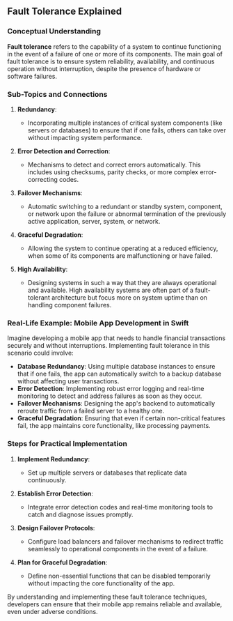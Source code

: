 ## Fault Tolerance Explained

### Conceptual Understanding

**Fault tolerance** refers to the capability of a system to continue functioning in the event of a failure of one or more of its components. The main goal of fault tolerance is to ensure system reliability, availability, and continuous operation without interruption, despite the presence of hardware or software failures.

### Sub-Topics and Connections

1. **Redundancy**:
   - Incorporating multiple instances of critical system components (like servers or databases) to ensure that if one fails, others can take over without impacting system performance.

2. **Error Detection and Correction**:
   - Mechanisms to detect and correct errors automatically. This includes using checksums, parity checks, or more complex error-correcting codes.

3. **Failover Mechanisms**:
   - Automatic switching to a redundant or standby system, component, or network upon the failure or abnormal termination of the previously active application, server, system, or network.

4. **Graceful Degradation**:
   - Allowing the system to continue operating at a reduced efficiency, when some of its components are malfunctioning or have failed.

5. **High Availability**:
   - Designing systems in such a way that they are always operational and available. High availability systems are often part of a fault-tolerant architecture but focus more on system uptime than on handling component failures.

### Real-Life Example: Mobile App Development in Swift

Imagine developing a mobile app that needs to handle financial transactions securely and without interruptions. Implementing fault tolerance in this scenario could involve:

- **Database Redundancy**: Using multiple database instances to ensure that if one fails, the app can automatically switch to a backup database without affecting user transactions.
- **Error Detection**: Implementing robust error logging and real-time monitoring to detect and address failures as soon as they occur.
- **Failover Mechanisms**: Designing the app's backend to automatically reroute traffic from a failed server to a healthy one.
- **Graceful Degradation**: Ensuring that even if certain non-critical features fail, the app maintains core functionality, like processing payments.

### Steps for Practical Implementation

1. **Implement Redundancy**:
   - Set up multiple servers or databases that replicate data continuously.

2. **Establish Error Detection**:
   - Integrate error detection codes and real-time monitoring tools to catch and diagnose issues promptly.

3. **Design Failover Protocols**:
   - Configure load balancers and failover mechanisms to redirect traffic seamlessly to operational components in the event of a failure.

4. **Plan for Graceful Degradation**:
   - Define non-essential functions that can be disabled temporarily without impacting the core functionality of the app.

By understanding and implementing these fault tolerance techniques, developers can ensure that their mobile app remains reliable and available, even under adverse conditions.
